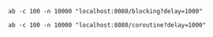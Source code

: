 

```shell
ab -c 100 -n 10000 "localhost:8080/blocking?delay=1000"
```

```shell
ab -c 100 -n 10000 "localhost:8080/coroutine?delay=1000"
```